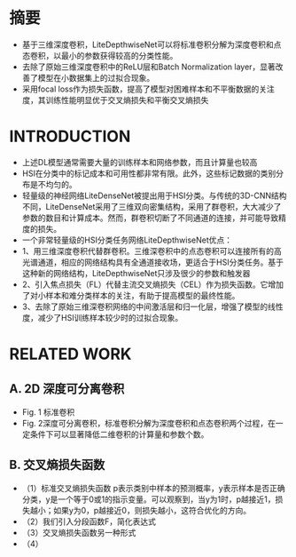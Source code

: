# 摘要 # 
- 基于三维深度卷积，LiteDepthwiseNet可以将标准卷积分解为深度卷积和点态卷积，以最小的参数获得较高的分类性能。
- 去除了原始三维深度卷积中的ReLU层和Batch Normalization layer，显著改善了模型在小数据集上的过拟合现象。
- 采用focal loss作为损失函数，提高了模型对困难样本和不平衡数据的关注度，其训练性能明显优于交叉熵损失和平衡交叉熵损失
# INTRODUCTION #
- 上述DL模型通常需要大量的训练样本和网络参数，而且计算量也较高
- HSI在分类中的标记成本和可用性都非常有限。此外，这些标记数据的类别分布是不均匀的。
- 轻量级的神经网络LiteDenseNet被提出用于HSI分类。与传统的3D-CNN结构不同，LiteDenseNet采用了三维双向密集结构，采用了群卷积，大大减少了参数的数目和计算成本。然而，群卷积切断了不同通道的连接，并可能导致精度的损失。
- 一个非常轻量级的HSI分类任务网络LiteDepthwiseNet优点：
- 1、用三维深度卷积代替群卷积。三维深卷积中的点态卷积可以连接所有的高光谱通道，相应的网络结构具有全通道接收场，更适合于HSI分类任务。基于这种新的网络结构，LiteDepthwiseNet只涉及很少的参数和触发器
- 2、引入焦点损失（FL）代替主流交叉熵损失（CEL）作为损失函数。它增加了对小样本和难分类样本的关注，有助于提高模型的最终性能。
- 3、去除了原始三维深卷积网络的中间激活层和归一化层，增强了模型的线性度，减少了HSI训练样本较少时的过拟合现象。
# RELATED WORK #
## A. 2D 深度可分离卷积 ##
- Fig. 1 标准卷积
- Fig. 2深度可分离卷积，标准卷积分解为深度卷积和点态卷积两个过程，在一定条件下可以显著降低二维卷积的计算量和参数个数。
## B. 交叉熵损失函数 ##
- （1）标准交叉熵损失函数 p表示类别中样本的预测概率，y表示样本是否正确分类，y是一个等于0或1的指示变量。可以观察到，当y为1时，p越接近1，损失越小；如果y为0，p越接近0，则损失越小，这符合优化的方向。
- （2）我们引入分段函数F，简化表达式
- （3）交叉熵损失函数另一种形式
- （4）
